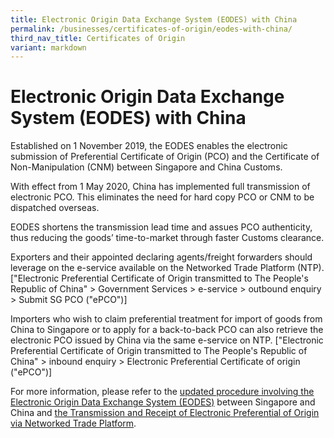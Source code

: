 ```yaml
---
title: Electronic Origin Data Exchange System (EODES) with China
permalink: /businesses/certificates-of-origin/eodes-with-china/
third_nav_title: Certificates of Origin
variant: markdown
---
```

# Electronic Origin Data Exchange System (EODES) with China

Established on 1 November 2019, the EODES enables the electronic submission of Preferential Certificate of Origin (PCO) and the Certificate of Non-Manipulation (CNM) between Singapore and China Customs. 

With effect from 1 May 2020, China has implemented full transmission of electronic PCO. This eliminates the need for hard copy PCO or CNM to be dispatched overseas. 

EODES shortens the transmission lead time and assues PCO authenticity, thus reducing the goods’ time-to-market through faster Customs clearance. 

Exporters and their appointed declaring agents/freight forwarders should leverage on the e-service available on the Networked Trade Platform (NTP). ["Electronic Preferential Certificate of Origin transmitted to The People's Republic of China" > Government Services > e-service > outbound enquiry > Submit SG PCO ("ePCO")]

Importers who wish to claim preferential treatment for import of goods from China to Singapore or to apply for a back-to-back PCO can also retrieve the electronic PCO issued by China via the same e-service on NTP. ["Electronic Preferential Certificate of Origin transmitted to The People's Republic of China" > inbound enquiry > Electronic Preferential Certificate of origin ("ePCO")]

For more information, please refer to the [updated procedure involving the Electronic Origin Data Exchange System (EODES)](/files/news-and-media/Circular_19_2023_amended__29_Jan_2024_.pdf) between Singapore and China and [the Transmission and Receipt of Electronic Preferential of Origin via Networked Trade Platform](/files/businesses/ttsb-roo/Handbook_on_the_Transmission_and_Receipt_of_Electronic_Preferential_of_Origin_in_International_Connectivity_Service__ICS__final__Dec_2024_.pdf).
